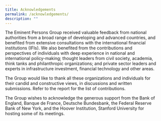 ```yaml
---
title: Acknowledgements
permalink: /acknowledgements/
description: ""
---
```

The Eminent Persons Group received valuable feedback from national authorities from a broad range of developing and advanced countries, and benefited from extensive consultations with the international financial institutions (IFIs). We also benefited from the contributions and perspectives of individuals with deep experience in national and international policy-making; thought leaders from civil society, academia, think tanks and philanthropic organizations; and private sector leaders and experts in infrastructure investment, financial technology and other areas.

The Group would like to thank all these organizations and individuals for their candid and constructive views, in discussions and written submissions. Refer to the report for the list of contributions.

The Group wishes to acknowledge the generous support from the Bank of England, Banque de France, Deutsche Bundesbank, the Federal Reserve Bank of New York, and the Hoover Institution, Stanford University for hosting some of its meetings.